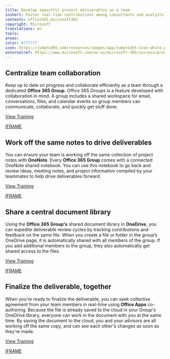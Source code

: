 ```yaml
---
title: Develop impactful project deliverables as a team
inshort: Foster real-time contributions among consultants and analysts to get the best possible deliverables in the shortest possible timeframe.
contexts: office365,microsoft365
copyright: Microsoft
translations: en
tools: 
areas: 
color: #777777
icon: https://jumpto365.com/resources/images/app/jumpto365-Icon-white.png
externalref: https://www.microsoft.com/en-us/microsoft-365/success/productivitylibrary/develop-impactful-project-deliverables-as-a-team
---
```


## Centralize team collaboration

Keep up to date on progress and collaborate efficiently as a team through a dedicated **Office 365 Group**. Office 365 Groups is a feature developed with collaboration in mind. A group includes a shared workspace for email, conversations, files, and calendar events so group members can communicate, collaborate, and quickly get stuff done.

[View Training](https://support.office.com/article/Unite-your-team-with-Groups-in-Outlook-aef27003-2ce6-4c62-ad6c-d5fc472507cf)

[IFRAME](https://www.microsoft.com/en-us/videoplayer/embed/RE1TwT5)

## Work off the same notes to drive deliverables

You can ensure your team is working off the same collection of project notes with **OneNote**. Every **Office 365 Group** comes with a connected OneNote shared notebook. You can use this notebook to go back and review ideas, meeting notes, and project information compiled by your teammates to help drive deliverables forward.

[View Training](https://support.office.com/earticle/OneNote-2016-training-51d1d95b-bdf4-48df-acad-a3331dec8f97)

[IFRAME](https://www.microsoft.com/en-us/videoplayer/embed/RE1TzhI)

## Share a central document library

Using the **Office 365 Group's** shared document library in **OneDrive**, you can expedite deliverable review cycles by tracking contributions and feedback on the same file. When you create a file or folder in the group’s OneDrive page, it is automatically shared with all members of the group. If you add additional members to the group, they also automatically get shared access to the files.

[View Training](https://support.office.com/en-us/article/Share-group-files-749bc73b-90c9-4760-9b6f-9aa1cf01b403?ui=en-US&rs=en-US&ad=US)

[IFRAME](https://www.microsoft.com/en-us/videoplayer/embed/RE1US0a)

## Finalize the deliverable, together

When you're ready to finalize the deliverable, you can seek collective agreement from your team members in real-time using **Office Apps** co-authoring. Because the file is already saved to the cloud in your Group's OneDrive library, everyone can work in the document with you at the same time. By saving the document to the cloud, you and your advisors are all working off the same copy, and can see each other's changes as soon as they're made.

[View Training](https://support.office.com/en-us/article/Co-edit-a-Word-document-with-teammates-f4e988f8-95d5-425c-9e90-d50229ea43a9?ui=en-US&rs=en-US&ad=US)

[IFRAME](https://www.microsoft.com/en-us/videoplayer/embed/RE1Tmqp)

